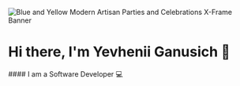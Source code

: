![Blue and Yellow Modern Artisan Parties and Celebrations X-Frame Banner](https://user-images.githubusercontent.com/33880254/186797530-ccd861f0-1f2e-49a2-82f8-b40013c9f084.jpg)
<h1 text-align: center;> Hi there, I'm Yevhenii Ganusich 👋 </h1>
#### I am a Software Developer 💻

<!--
**y3vhenii/y3vhenii** is a ✨ _special_ ✨ repository because its `README.md` (this file) appears on your GitHub profile.

Here are some ideas to get you started:

- 🔭 I’m currently working on ...
- 🌱 I’m currently learning ...
- 👯 I’m looking to collaborate on ...
- 🤔 I’m looking for help with ...
- 💬 Ask me about ...
- 📫 How to reach me: ...
- 😄 Pronouns: ...
- ⚡ Fun fact: ...
-->
